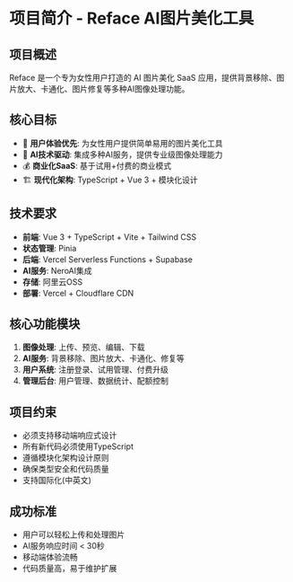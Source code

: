 # 项目简介 - Reface AI图片美化工具

## 项目概述
Reface 是一个专为女性用户打造的 AI 图片美化 SaaS 应用，提供背景移除、图片放大、卡通化、图片修复等多种AI图像处理功能。

## 核心目标
- 🎯 **用户体验优先**: 为女性用户提供简单易用的图片美化工具
- 🤖 **AI技术驱动**: 集成多种AI服务，提供专业级图像处理能力
- 💰 **商业化SaaS**: 基于试用+付费的商业模式
- 🏗️ **现代化架构**: TypeScript + Vue 3 + 模块化设计

## 技术要求
- **前端**: Vue 3 + TypeScript + Vite + Tailwind CSS
- **状态管理**: Pinia
- **后端**: Vercel Serverless Functions + Supabase
- **AI服务**: NeroAI集成
- **存储**: 阿里云OSS
- **部署**: Vercel + Cloudflare CDN

## 核心功能模块
1. **图像处理**: 上传、预览、编辑、下载
2. **AI服务**: 背景移除、图片放大、卡通化、修复等
3. **用户系统**: 注册登录、试用管理、付费升级
4. **管理后台**: 用户管理、数据统计、配额控制

## 项目约束
- 必须支持移动端响应式设计
- 所有新代码必须使用TypeScript
- 遵循模块化架构设计原则
- 确保类型安全和代码质量
- 支持国际化(中英文)

## 成功标准
- 用户可以轻松上传和处理图片
- AI服务响应时间 < 30秒
- 移动端体验流畅
- 代码质量高，易于维护扩展
